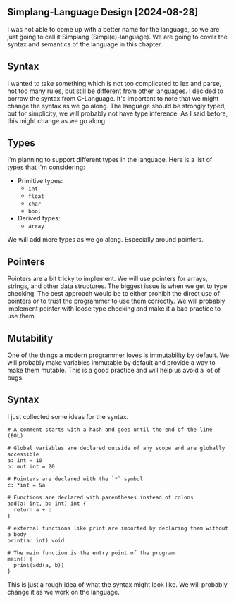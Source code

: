 ## Simplang-Language Design [2024-08-28]

I was not able to come up with a better name for the language, so we are just going to call it Simplang (Simpl(e)-language). We are going to cover the syntax and semantics of the language in this chapter.

## Syntax

I wanted to take something which is not too complicated to lex and parse, not too many rules, but still be different from other languages. I decided to borrow the syntax from C-Language. It's important to note that we might change the syntax as we go along. The language should be strongly typed, but for simplicity, we will probably not have type inference. As I said before, this might change as we go along.

## Types

I'm planning to support different types in the language. Here is a list of types that I'm considering:

- Primitive types:
  - `int`
  - `float`
  - `char`
  - `bool`
- Derived types:
  - `array`

We will add more types as we go along. Especially around pointers.

## Pointers

Pointers are a bit tricky to implement. We will use pointers for arrays, strings, and other data structures. The biggest issue is when we get to type checking. The best approach would be to either prohibit the direct use of pointers or to trust the programmer to use them correctly. We will probably implement pointer with loose type checking and make it a bad practice to use them.

## Mutability

One of the things a modern programmer loves is immutability by default. We will probably make variables immutable by default and provide a way to make them mutable. This is a good practice and will help us avoid a lot of bugs.

## Syntax

I just collected some ideas for the syntax.

```simplang
# A comment starts with a hash and goes until the end of the line (EOL)

# Global variables are declared outside of any scope and are globally accessible
a: int = 10
b: mut int = 20

# Pointers are declared with the `*` symbol
c: *int = &a

# Functions are declared with parentheses instead of colons
add(a: int, b: int) int {
  return a + b
}

# external functions like print are imported by declaring them without a body
print(a: int) void

# The main function is the entry point of the program
main() {
  print(add(a, b))
}
```

This is just a rough idea of what the syntax might look like. We will probably change it as we work on the language.
